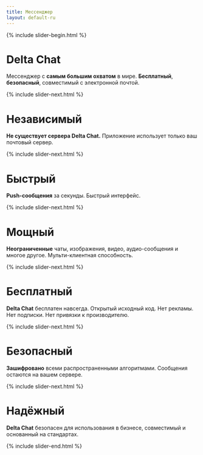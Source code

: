 ```yaml
---
title: Мессенджер
layout: default-ru
---
```




<!-- GENERATED FILE -- DO NOT EDIT -->




{% include slider-begin.html %}

# Delta Chat
Мессенджер с **самым большим охватом** в мире. **Бесплатный**, **безопасный**, совместимый с электронной почтой.

{% include slider-next.html %}

# Независимый
**Не существует сервера Delta Chat.** Приложение использует только ваш почтовый сервер.

{% include slider-next.html %}

# Быстрый
**Push-сообщения** за секунды. Быстрый интерфейс.

{% include slider-next.html %}

# Мощный
**Неограниченные** чаты, изображения, видео, аудио-сообщения и многое другое. Мульти-клиентная способность.

{% include slider-next.html %}

# Бесплатный
**Delta Chat** бесплатен навсегда. Открытый исходный код. Нет рекламы. Нет подписки. Нет привязки к производителю.

{% include slider-next.html %}

# Безопасный
**Зашифровано** всеми распространенными алгоритмами. Сообщения остаются на вашем сервере.

{% include slider-next.html %}

# Надёжный
**Delta Chat** безопасен для использования в бизнесе, совместимый и основанный на стандартах.

{% include slider-end.html %}


